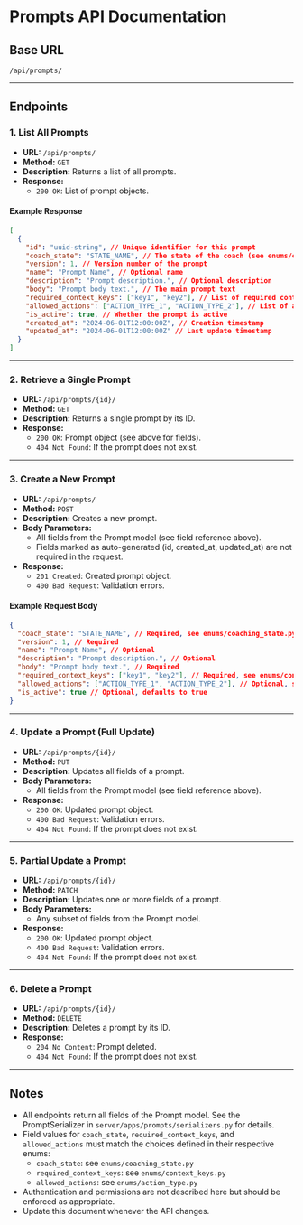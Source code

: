 # Prompts API Documentation

## Base URL

`/api/prompts/`

---

## Endpoints

### 1. List All Prompts

- **URL:** `/api/prompts/`
- **Method:** `GET`
- **Description:** Returns a list of all prompts.
- **Response:**
  - `200 OK`: List of prompt objects.

#### Example Response

```json
[
  {
    "id": "uuid-string", // Unique identifier for this prompt
    "coach_state": "STATE_NAME", // The state of the coach (see enums/coaching_state.py)
    "version": 1, // Version number of the prompt
    "name": "Prompt Name", // Optional name
    "description": "Prompt description.", // Optional description
    "body": "Prompt body text.", // The main prompt text
    "required_context_keys": ["key1", "key2"], // List of required context keys (see enums/context_keys.py)
    "allowed_actions": ["ACTION_TYPE_1", "ACTION_TYPE_2"], // List of allowed action types (see enums/action_type.py)
    "is_active": true, // Whether the prompt is active
    "created_at": "2024-06-01T12:00:00Z", // Creation timestamp
    "updated_at": "2024-06-01T12:00:00Z" // Last update timestamp
  }
]
```

---

### 2. Retrieve a Single Prompt

- **URL:** `/api/prompts/{id}/`
- **Method:** `GET`
- **Description:** Returns a single prompt by its ID.
- **Response:**
  - `200 OK`: Prompt object (see above for fields).
  - `404 Not Found`: If the prompt does not exist.

---

### 3. Create a New Prompt

- **URL:** `/api/prompts/`
- **Method:** `POST`
- **Description:** Creates a new prompt.
- **Body Parameters:**
  - All fields from the Prompt model (see field reference above).
  - Fields marked as auto-generated (id, created_at, updated_at) are not required in the request.
- **Response:**
  - `201 Created`: Created prompt object.
  - `400 Bad Request`: Validation errors.

#### Example Request Body

```json
{
  "coach_state": "STATE_NAME", // Required, see enums/coaching_state.py
  "version": 1, // Required
  "name": "Prompt Name", // Optional
  "description": "Prompt description.", // Optional
  "body": "Prompt body text.", // Required
  "required_context_keys": ["key1", "key2"], // Required, see enums/context_keys.py
  "allowed_actions": ["ACTION_TYPE_1", "ACTION_TYPE_2"], // Optional, see enums/action_type.py
  "is_active": true // Optional, defaults to true
}
```

---

### 4. Update a Prompt (Full Update)

- **URL:** `/api/prompts/{id}/`
- **Method:** `PUT`
- **Description:** Updates all fields of a prompt.
- **Body Parameters:**
  - All fields from the Prompt model (see field reference above).
- **Response:**
  - `200 OK`: Updated prompt object.
  - `400 Bad Request`: Validation errors.
  - `404 Not Found`: If the prompt does not exist.

---

### 5. Partial Update a Prompt

- **URL:** `/api/prompts/{id}/`
- **Method:** `PATCH`
- **Description:** Updates one or more fields of a prompt.
- **Body Parameters:**
  - Any subset of fields from the Prompt model.
- **Response:**
  - `200 OK`: Updated prompt object.
  - `400 Bad Request`: Validation errors.
  - `404 Not Found`: If the prompt does not exist.

---

### 6. Delete a Prompt

- **URL:** `/api/prompts/{id}/`
- **Method:** `DELETE`
- **Description:** Deletes a prompt by its ID.
- **Response:**
  - `204 No Content`: Prompt deleted.
  - `404 Not Found`: If the prompt does not exist.

---

## Notes

- All endpoints return all fields of the Prompt model. See the PromptSerializer in `server/apps/prompts/serializers.py` for details.
- Field values for `coach_state`, `required_context_keys`, and `allowed_actions` must match the choices defined in their respective enums:
  - `coach_state`: see `enums/coaching_state.py`
  - `required_context_keys`: see `enums/context_keys.py`
  - `allowed_actions`: see `enums/action_type.py`
- Authentication and permissions are not described here but should be enforced as appropriate.
- Update this document whenever the API changes.
